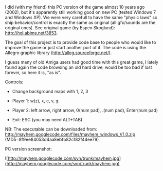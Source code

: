 I did (with my friend) this PC version of the game almost 10 years ago (2002), but it's apparently still working good on new PC (tested Windows 7 and Windows XP). We were very carefull to have the same "physic laws" so ship behavior/control is exactly the same as original (all gfx/sounds are the original ones). See original game (by Espen Skoglund): http://hol.abime.net/3853.

The goal of this project is to provide code base to people who would like to improve the game or just start another port of it. The code is using the Allegro graphic library (http://alleg.sourceforge.net/).

I guess many of old Amiga users had good time with this great game, I lately found again the code browsing an old hard drive, would be too bad if lost forever, so here it is, "as is".

Controls:

- Change background maps with 1, 2, 3

- Player 1: w(z), x, c, v, g

- Player 2: left arrow, right arrow, 0(num pad), .(num pad), Enter(num pad)

- Exit: ESC (you may need ALT+TAB)

NB: The executable can be downloaded from: http://mayhem.googlecode.com/files/mayhem_windows_V1.0.zip (MD5=8f9ee84053d4aa8ebfb82c182f44ee79)

PC version screenshot:

![http://mayhem.googlecode.com/svn/trunk/mayhem.jpg](http://mayhem.googlecode.com/svn/trunk/mayhem.jpg)